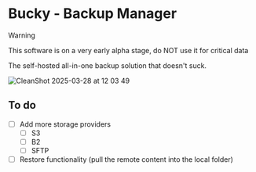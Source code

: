 # Bucky - Backup Manager

> [!WARNING]  
> This software is on a very early alpha stage, do NOT use it for critical data

The self-hosted all-in-one backup solution that doesn't suck.

![CleanShot 2025-03-28 at 12 03 49](https://github.com/user-attachments/assets/a1b60787-0fae-4aed-b03c-dea7dfe761d4)

## To do

- [ ] Add more storage providers
  - [ ] S3
  - [ ] B2
  - [ ] SFTP
- [ ] Restore functionality (pull the remote content into the local folder)
